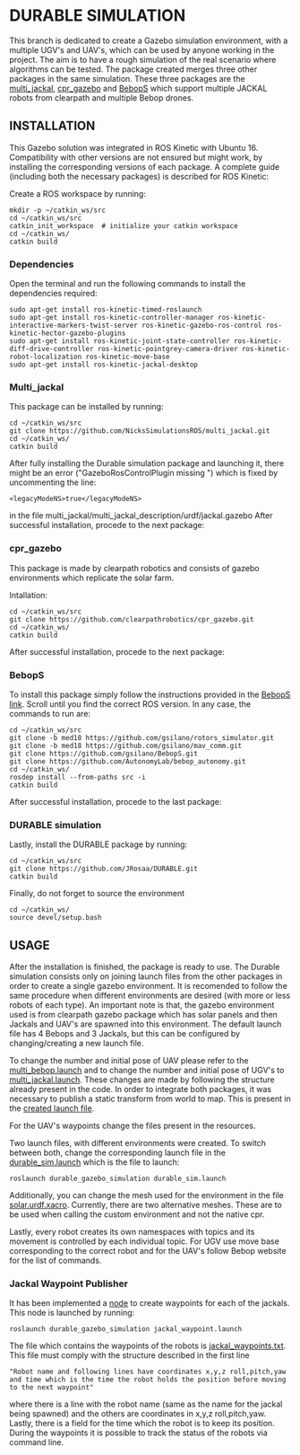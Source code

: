 # DURABLE SIMULATION
This branch is dedicated to create a Gazebo simulation environment, with a multiple UGV's and UAV's, which can be used by anyone working in the project. The aim is to have a rough simulation of the real scenario where algorithms can be tested. 
The package created merges three other packages in the same simulation. These three packages are the [multi_jackal](http://wiki.ros.org/multi_jackal_tutorials), [cpr_gazebo](https://github.com/clearpathrobotics/cpr_gazebo) and [BebopS](https://github.com/gsilano/BebopS) which support multiple JACKAL robots from clearpath and multiple Bebop drones. 

## INSTALLATION
This Gazebo solution was integrated in ROS Kinetic with Ubuntu 16. Compatibility with other versions are not ensured but might work, by installing the corresponding versions of each package. A complete guide (including both the necessary packages) is described for ROS Kinetic:

Create a ROS workspace by running:
```
mkdir -p ~/catkin_ws/src
cd ~/catkin_ws/src
catkin_init_workspace  # initialize your catkin workspace
cd ~/catkin_ws/
catkin build
```
### Dependencies
Open the terminal and run the following commands to install the dependencies required:
```
sudo apt-get install ros-kinetic-timed-roslaunch
sudo apt-get install ros-kinetic-controller-manager ros-kinetic-interactive-markers-twist-server ros-kinetic-gazebo-ros-control ros-kinetic-hector-gazebo-plugins
sudo apt-get install ros-kinetic-joint-state-controller ros-kinetic-diff-drive-controller ros-kinetic-pointgrey-camera-driver ros-kinetic-robot-localization ros-kinetic-move-base
sudo apt-get install ros-kinetic-jackal-desktop
```

### Multi_jackal
This package can be installed by running:
```
cd ~/catkin_ws/src
git clone https://github.com/NicksSimulationsROS/multi_jackal.git
cd ~/catkin_ws/
catkin build
```

After fully installing the Durable simulation package and launching it, there might be an error ("GazeboRosControlPlugin missing <legacyModeNS>") which is fixed by uncommenting the line:

```
<legacyModeNS>true</legacyModeNS>
```
in the file multi_jackal/multi_jackal_description/urdf/jackal.gazebo
After successful installation, procede to the next package:

### cpr_gazebo

This package is made by clearpath robotics and consists of gazebo environments which replicate the solar farm.

Intallation:
```
cd ~/catkin_ws/src
git clone https://github.com/clearpathrobotics/cpr_gazebo.git
cd ~/catkin_ws/
catkin build
```

After successful installation, procede to the next package:


### BebopS

To install this package simply follow the instructions provided in the [BebopS link](https://github.com/gsilano/BebopS). Scroll until you find the correct ROS version. In any case, the commands to run are:

```
cd ~/catkin_ws/src
git clone -b med18 https://github.com/gsilano/rotors_simulator.git
git clone -b med18 https://github.com/gsilano/mav_comm.git
git clone https://github.com/gsilano/BebopS.git
git clone https://github.com/AutonomyLab/bebop_autonomy.git
cd ~/catkin_ws/
rosdep install --from-paths src -i
catkin build
```

After successful installation, procede to the last package:

### DURABLE simulation
Lastly, install the DURABLE package by running:
```
cd ~/catkin_ws/src
git clone https://github.com/JRosaa/DURABLE.git
catkin build
```

Finally, do not forget to source the environment
```
cd ~/catkin_ws/
source devel/setup.bash
```

## USAGE
After the installation is finished, the package is ready to use. The Durable simulation consists only on joining launch files from the other packages in order to create a single gazebo environment. It is recomended to follow the same procedure when different environments are desired (with more or less robots of each type). An important note is that, the gazebo environment used is from clearpath gazebo package which has solar panels and then Jackals and UAV's are spawned into this environment. The default launch file has 4 Bebops and 3 Jackals, but this can be configured by changing/creating a new launch file. 

To change the number and initial pose of UAV please refer to the [multi_bebop.launch](launch/multi_bebop.launch) and to change the number and initial pose of UGV's to [multi_jackal.launch](launch/multi_jackal.launch). These changes are made by following the structure already present in the code. In order to integrate both packages, it was necessary to publish a static transform from world to map. This is present in the [created launch file](launch/durable_sim.launch).

For the UAV's waypoints change the files present in the resources.

Two launch files, with different environments were created. To switch between both, change the corresponding launch file in the [durable_sim.launch](launch/durable_sim.launch) which is the file to launch:

```
roslaunch durable_gazebo_simulation durable_sim.launch 
```
Additionally, you can change the mesh used for the environment in the file [solar.urdf.xacro](urdf/solar.urdf.xacro). Currently, there are two alternative meshes. These are to be used when calling the custom environment and not the native cpr.

Lastly, every robot creates its own namespaces with topics and its movement is controlled by each individual topic. For UGV use move base corresponding to the correct robot and for the UAV's follow Bebop website for the list of commands.

### Jackal Waypoint Publisher
It has been implemented a [node](scripts/jackal_waypoint_publisher.py) to create waypoints for each of the jackals. This node is launched by running:
```
roslaunch durable_gazebo_simulation jackal_waypoint.launch 
```
The file which contains the waypoints of the robots is [jackal_waypoints.txt](resources/jackal_waypoints.txt). This file must comply with the structure described in the first line
```
"Robot name and following lines have coordinates x,y,z roll,pitch,yaw and time which is the time the robot holds the position before moving to the next waypoint"
```
where there is a line with the robot name (same as the name for the jackal being spawned) and the others are coordinates in x,y,z roll,pitch,yaw. Lastly, there is a field for the time which the robot is to keep its position. 
During the waypoints it is possible to track the status of the robots via command line. 
